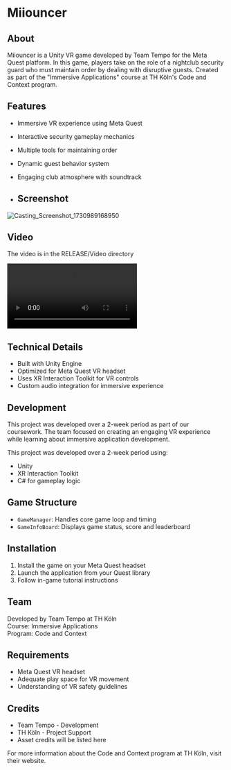 # Miiouncer 

## About
Miiouncer is a Unity VR game developed by Team Tempo for the Meta Quest platform. In this game, players take on the role of a nightclub security guard who must maintain order by dealing with disruptive guests. Created as part of the "Immersive Applications" course at TH Köln's Code and Context program.

## Features
- Immersive VR experience using Meta Quest
- Interactive security gameplay mechanics
- Multiple tools for maintaining order
- Dynamic guest behavior system
- Engaging club atmosphere with soundtrack

- ## Screenshot

![Casting_Screenshot_1730989168950](https://github.com/user-attachments/assets/99e54d3a-b415-4899-9f6c-f2dcafb598ce)

## Video

The video is in the RELEASE/Video directory

![Video](RELEASE/Video/Casting_Video_1730988343272.mp4)


## Technical Details
- Built with Unity Engine
- Optimized for Meta Quest VR headset
- Uses XR Interaction Toolkit for VR controls
- Custom audio integration for immersive experience

## Development
This project was developed over a 2-week period as part of our coursework. The team focused on creating an engaging VR experience while learning about immersive application development.

This project was developed over a 2-week period using:
- Unity
- XR Interaction Toolkit
- C# for gameplay logic

## Game Structure

- `GameManager`: Handles core game loop and timing
- `GameInfoBoard`: Displays game status, score and leaderboard

## Installation
1. Install the game on your Meta Quest headset
2. Launch the application from your Quest library
3. Follow in-game tutorial instructions

## Team
Developed by Team Tempo at TH Köln  
Course: Immersive Applications  
Program: Code and Context

## Requirements
- Meta Quest VR headset
- Adequate play space for VR movement
- Understanding of VR safety guidelines

## Credits
- Team Tempo - Development
- TH Köln - Project Support
- Asset credits will be listed here

For more information about the Code and Context program at TH Köln, visit their website.
